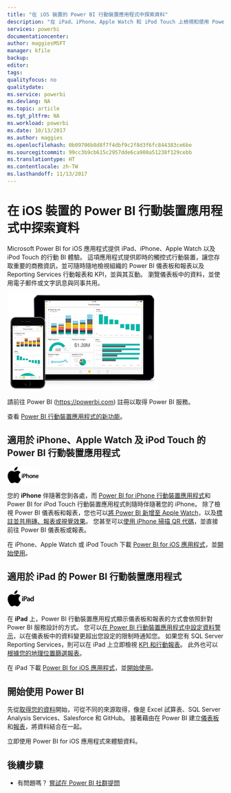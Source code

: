 ```yaml
---
title: "在 iOS 裝置的 Power BI 行動裝置應用程式中探索資料"
description: "在 iPad、iPhone、Apple Watch 和 iPod Touch 上檢視和使用 Power BI 儀表板和報表，以及 Reporting Services 行動報表和 KPI。"
services: powerbi
documentationcenter: 
author: maggiesMSFT
manager: kfile
backup: 
editor: 
tags: 
qualityfocus: no
qualitydate: 
ms.service: powerbi
ms.devlang: NA
ms.topic: article
ms.tgt_pltfrm: NA
ms.workload: powerbi
ms.date: 10/13/2017
ms.author: maggies
ms.openlocfilehash: 0b09706b8d8f7f4dbf9c2f8d3f6fc844383ce6be
ms.sourcegitcommit: 99cc3b9cb615c2957dde6ca908a51238f129cebb
ms.translationtype: HT
ms.contentlocale: zh-TW
ms.lasthandoff: 11/13/2017
---
```

# <a name="explore-your-data-on-the-power-bi-mobile-app-for-ios-devices"></a>在 iOS 裝置的 Power BI 行動裝置應用程式中探索資料
Microsoft Power BI for iOS 應用程式提供 iPad、iPhone、Apple Watch 以及 iPod Touch 的行動 BI 體驗。 這項應用程式提供即時的觸控式行動裝置，讓您存取重要的商務資訊，並可隨時隨地檢視組織的 Power BI 儀表板和報表以及 Reporting Services 行動報表和 KPI，並與其互動。 瀏覽儀表板中的資料，並使用電子郵件或文字訊息與同事共用。

![iPhone 與 iPad](media/mobile-ios-ipad-iphone-apps/pbi_ipad_iphonedevices.png)

請前往 Power BI (https://powerbi.com) 註冊以取得 Power BI 服務。

查看 [Power BI 行動裝置應用程式的新功能](mobile-whats-new-in-the-mobile-apps.md)。

## <a name="power-bi-mobile-app-for-iphone-apple-watch-and-ipod-touch"></a>適用於 iPhone、Apple Watch 及 iPod Touch 的 Power BI 行動裝置應用程式
![iPhone 標誌](media/mobile-ios-ipad-iphone-apps/iphone-logo-40-px.png)

您的 **iPhone** 伴隨著您到各處，而 [Power BI for iPhone 行動裝置應用程式](mobile-ipad-app-get-started.md)和 Power BI for iPod Touch 行動裝置應用程式則隨時伴隨著您的 iPhone。 除了檢視 Power BI 儀表板和報表，您也可以[將 Power BI 新增至 Apple Watch](mobile-apple-watch.md)，以及[標註並共用磚、報表或視覺效果](mobile-annotate-and-share-a-tile-from-the-mobile-apps.md)。 您甚至可以[使用 iPhone 掃描 QR 代碼](mobile-apps-qr-code.md)，並直接前往 Power BI 儀表板或報表。

在 iPhone、Apple Watch 或 iPod Touch 下載 [Power BI for iOS 應用程式](http://go.microsoft.com/fwlink/?LinkId=522062)，並[開始使用](mobile-iphone-app-get-started.md)。

## <a name="power-bi-mobile-app-for-ipad"></a>適用於 iPad 的 Power BI 行動裝置應用程式
![iPad 標誌](media/mobile-ios-ipad-iphone-apps/ipad-logo-40-px.png)

在 **iPad** 上，Power BI 行動裝置應用程式顯示儀表板和報表的方式會依照針對 Power BI 服務設計的方式。 您可以[在 Power BI 行動裝置應用程式中設定資料警示](mobile-set-data-alerts-in-the-mobile-apps.md)，以在儀表板中的資料變更超出您設定的限制時通知您。 如果您有 SQL Server Reporting Services，則可以在 iPad 上立即檢視 [KPI 和行動報表](mobile-app-ssrs-kpis-mobile-on-premises-reports.md)。 此外也可以[根據您的地理位置篩選報表](mobile-apps-geographic-filtering.md)。  

在 iPad 下載 [Power BI for iOS 應用程式](http://go.microsoft.com/fwlink/?LinkId=522062)，並[開始使用](mobile-ipad-app-get-started.md)。

## <a name="get-started-with-power-bi"></a>開始使用 Power BI
先從[取得您的資料](service-get-data.md)開始，可從不同的來源取得，像是 Excel 試算表、SQL Server Analysis Services、Salesforce 和 GitHub。 接著藉由在 Power BI 建立[儀表板](service-dashboards.md)和[報表](service-reports.md)，將資料結合在一起。

立即使用 Power BI for iOS 應用程式來體驗資料。

## <a name="next-steps"></a>後續步驟
* 有問題嗎？ [嘗試在 Power BI 社群提問](http://community.powerbi.com/)

